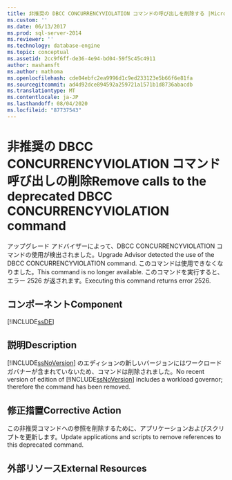 ```yaml
---
title: 非推奨の DBCC CONCURRENCYVIOLATION コマンドの呼び出しを削除する |Microsoft Docs
ms.custom: ''
ms.date: 06/13/2017
ms.prod: sql-server-2014
ms.reviewer: ''
ms.technology: database-engine
ms.topic: conceptual
ms.assetid: 2cc9f6ff-de36-4e94-bd04-59f5c45c4911
author: mashamsft
ms.author: mathoma
ms.openlocfilehash: cde04ebfc2ea9996d1c9ed233123e5b66f6e81fa
ms.sourcegitcommit: ad4d92dce894592a259721a1571b1d8736abacdb
ms.translationtype: MT
ms.contentlocale: ja-JP
ms.lasthandoff: 08/04/2020
ms.locfileid: "87737543"
---
```

# <a name="remove-calls-to-the-deprecated-dbcc-concurrencyviolation-command"></a><span data-ttu-id="9b5f6-102">非推奨の DBCC CONCURRENCYVIOLATION コマンド呼び出しの削除</span><span class="sxs-lookup"><span data-stu-id="9b5f6-102">Remove calls to the deprecated DBCC CONCURRENCYVIOLATION command</span></span>
  <span data-ttu-id="9b5f6-103">アップグレード アドバイザーによって、DBCC CONCURRENCYVIOLATION コマンドの使用が検出されました。</span><span class="sxs-lookup"><span data-stu-id="9b5f6-103">Upgrade Advisor detected the use of the DBCC CONCURRENCYVIOLATION command.</span></span> <span data-ttu-id="9b5f6-104">このコマンドは使用できなくなりました。</span><span class="sxs-lookup"><span data-stu-id="9b5f6-104">This command is no longer available.</span></span> <span data-ttu-id="9b5f6-105">このコマンドを実行すると、エラー 2526 が返されます。</span><span class="sxs-lookup"><span data-stu-id="9b5f6-105">Executing this command returns error 2526.</span></span>  
  
## <a name="component"></a><span data-ttu-id="9b5f6-106">コンポーネント</span><span class="sxs-lookup"><span data-stu-id="9b5f6-106">Component</span></span>  
 [!INCLUDE[ssDE](../../includes/ssde-md.md)]  
  
## <a name="description"></a><span data-ttu-id="9b5f6-107">説明</span><span class="sxs-lookup"><span data-stu-id="9b5f6-107">Description</span></span>  
 <span data-ttu-id="9b5f6-108">[!INCLUDE[ssNoVersion](../../includes/ssnoversion-md.md)] のエディションの新しいバージョンにはワークロード ガバナーが含まれていないため、コマンドは削除されました。</span><span class="sxs-lookup"><span data-stu-id="9b5f6-108">No recent version of edition of [!INCLUDE[ssNoVersion](../../includes/ssnoversion-md.md)] includes a workload governor; therefore the command has been removed.</span></span>  
  
## <a name="corrective-action"></a><span data-ttu-id="9b5f6-109">修正措置</span><span class="sxs-lookup"><span data-stu-id="9b5f6-109">Corrective Action</span></span>  
 <span data-ttu-id="9b5f6-110">この非推奨コマンドへの参照を削除するために、アプリケーションおよびスクリプトを更新します。</span><span class="sxs-lookup"><span data-stu-id="9b5f6-110">Update applications and scripts to remove references to this deprecated command.</span></span>  
  
## <a name="external-resources"></a><span data-ttu-id="9b5f6-111">外部リソース</span><span class="sxs-lookup"><span data-stu-id="9b5f6-111">External Resources</span></span>  
  
